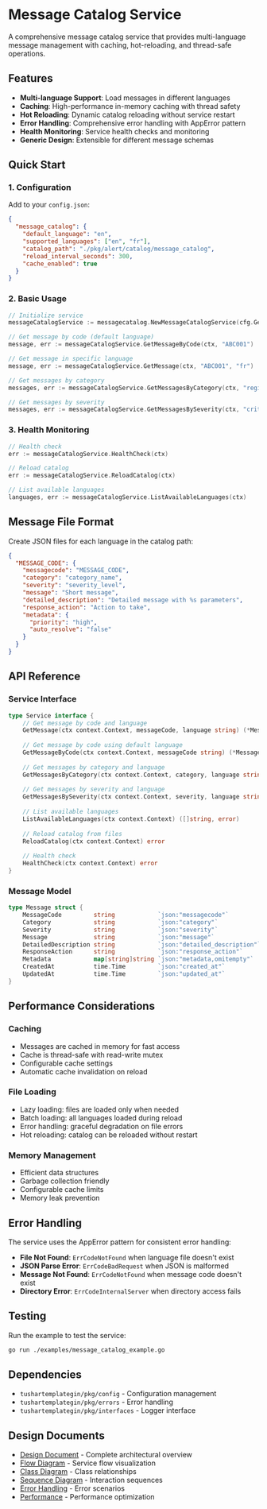 # Message Catalog Service

A comprehensive message catalog service that provides multi-language message management with caching, hot-reloading, and thread-safe operations.

## Features

- **Multi-language Support**: Load messages in different languages
- **Caching**: High-performance in-memory caching with thread safety
- **Hot Reloading**: Dynamic catalog reloading without service restart
- **Error Handling**: Comprehensive error handling with AppError pattern
- **Health Monitoring**: Service health checks and monitoring
- **Generic Design**: Extensible for different message schemas

## Quick Start

### 1. Configuration

Add to your `config.json`:

```json
{
  "message_catalog": {
    "default_language": "en",
    "supported_languages": ["en", "fr"],
    "catalog_path": "./pkg/alert/catalog/message_catalog",
    "reload_interval_seconds": 300,
    "cache_enabled": true
  }
}
```

### 2. Basic Usage

```go
// Initialize service
messageCatalogService := messagecatalog.NewMessageCatalogService(cfg.GetMessageCatalog(), logger)

// Get message by code (default language)
message, err := messageCatalogService.GetMessageByCode(ctx, "ABC001")

// Get message in specific language
message, err := messageCatalogService.GetMessage(ctx, "ABC001", "fr")

// Get messages by category
messages, err := messageCatalogService.GetMessagesByCategory(ctx, "registration", "en")

// Get messages by severity
messages, err := messageCatalogService.GetMessagesBySeverity(ctx, "critical", "en")
```

### 3. Health Monitoring

```go
// Health check
err := messageCatalogService.HealthCheck(ctx)

// Reload catalog
err := messageCatalogService.ReloadCatalog(ctx)

// List available languages
languages, err := messageCatalogService.ListAvailableLanguages(ctx)
```

## Message File Format

Create JSON files for each language in the catalog path:

```json
{
  "MESSAGE_CODE": {
    "messagecode": "MESSAGE_CODE",
    "category": "category_name",
    "severity": "severity_level",
    "message": "Short message",
    "detailed_description": "Detailed message with %s parameters",
    "response_action": "Action to take",
    "metadata": {
      "priority": "high",
      "auto_resolve": "false"
    }
  }
}
```

## API Reference

### Service Interface

```go
type Service interface {
    // Get message by code and language
    GetMessage(ctx context.Context, messageCode, language string) (*Message, error)
    
    // Get message by code using default language
    GetMessageByCode(ctx context.Context, messageCode string) (*Message, error)
    
    // Get messages by category and language
    GetMessagesByCategory(ctx context.Context, category, language string) ([]*Message, error)
    
    // Get messages by severity and language
    GetMessagesBySeverity(ctx context.Context, severity, language string) ([]*Message, error)
    
    // List available languages
    ListAvailableLanguages(ctx context.Context) ([]string, error)
    
    // Reload catalog from files
    ReloadCatalog(ctx context.Context) error
    
    // Health check
    HealthCheck(ctx context.Context) error
}
```

### Message Model

```go
type Message struct {
    MessageCode         string            `json:"messagecode"`
    Category            string            `json:"category"`
    Severity            string            `json:"severity"`
    Message             string            `json:"message"`
    DetailedDescription string            `json:"detailed_description"`
    ResponseAction      string            `json:"response_action"`
    Metadata            map[string]string `json:"metadata,omitempty"`
    CreatedAt           time.Time         `json:"created_at"`
    UpdatedAt           time.Time         `json:"updated_at"`
}
```

## Performance Considerations

### Caching
- Messages are cached in memory for fast access
- Cache is thread-safe with read-write mutex
- Configurable cache settings
- Automatic cache invalidation on reload

### File Loading
- Lazy loading: files are loaded only when needed
- Batch loading: all languages loaded during reload
- Error handling: graceful degradation on file errors
- Hot reloading: catalog can be reloaded without restart

### Memory Management
- Efficient data structures
- Garbage collection friendly
- Configurable cache limits
- Memory leak prevention

## Error Handling

The service uses the AppError pattern for consistent error handling:

- **File Not Found**: `ErrCodeNotFound` when language file doesn't exist
- **JSON Parse Error**: `ErrCodeBadRequest` when JSON is malformed
- **Message Not Found**: `ErrCodeNotFound` when message code doesn't exist
- **Directory Error**: `ErrCodeInternalServer` when directory access fails

## Testing

Run the example to test the service:

```bash
go run ./examples/message_catalog_example.go
```

## Dependencies

- `tushartemplategin/pkg/config` - Configuration management
- `tushartemplategin/pkg/errors` - Error handling
- `tushartemplategin/pkg/interfaces` - Logger interface

## Design Documents

- [Design Document](DESIGN_DOCUMENT.md) - Complete architectural overview
- [Flow Diagram](diagrams/flow_diagram.mmd) - Service flow visualization
- [Class Diagram](diagrams/class_diagram.mmd) - Class relationships
- [Sequence Diagram](diagrams/sequence_diagram.mmd) - Interaction sequences
- [Error Handling](diagrams/error_handling_sequence.mmd) - Error scenarios
- [Performance](diagrams/performance_optimization.mmd) - Performance optimization
